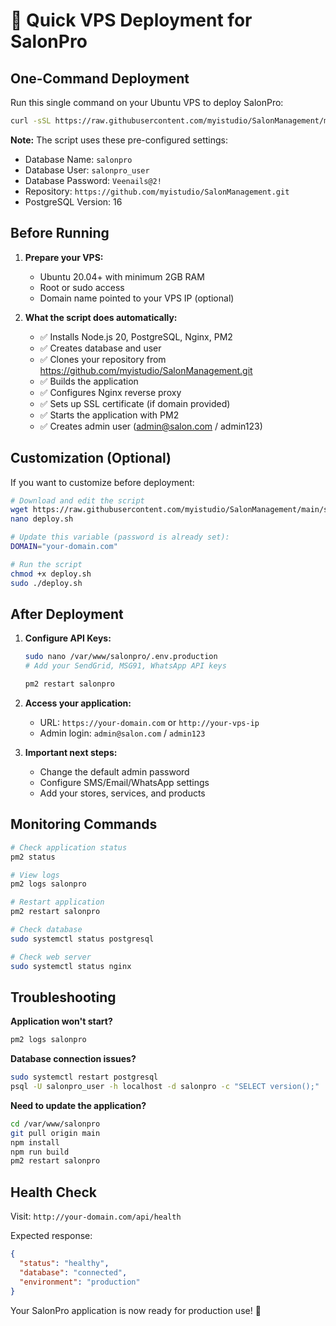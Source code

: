 # 🚀 Quick VPS Deployment for SalonPro

## One-Command Deployment

Run this single command on your Ubuntu VPS to deploy SalonPro:

```bash
curl -sSL https://raw.githubusercontent.com/myistudio/SalonManagement/main/scripts/deploy.sh | sudo bash
```

**Note:** The script uses these pre-configured settings:
- Database Name: `salonpro`
- Database User: `salonpro_user` 
- Database Password: `Veenails@2!`
- Repository: `https://github.com/myistudio/SalonManagement.git`
- PostgreSQL Version: 16

## Before Running

1. **Prepare your VPS:**
   - Ubuntu 20.04+ with minimum 2GB RAM
   - Root or sudo access
   - Domain name pointed to your VPS IP (optional)

2. **What the script does automatically:**
   - ✅ Installs Node.js 20, PostgreSQL, Nginx, PM2
   - ✅ Creates database and user
   - ✅ Clones your repository from https://github.com/myistudio/SalonManagement.git
   - ✅ Builds the application
   - ✅ Configures Nginx reverse proxy
   - ✅ Sets up SSL certificate (if domain provided)
   - ✅ Starts the application with PM2
   - ✅ Creates admin user (admin@salon.com / admin123)

## Customization (Optional)

If you want to customize before deployment:

```bash
# Download and edit the script
wget https://raw.githubusercontent.com/myistudio/SalonManagement/main/scripts/deploy.sh
nano deploy.sh

# Update this variable (password is already set):
DOMAIN="your-domain.com"

# Run the script
chmod +x deploy.sh
sudo ./deploy.sh
```

## After Deployment

1. **Configure API Keys:**
   ```bash
   sudo nano /var/www/salonpro/.env.production
   # Add your SendGrid, MSG91, WhatsApp API keys
   
   pm2 restart salonpro
   ```

2. **Access your application:**
   - URL: `https://your-domain.com` or `http://your-vps-ip`
   - Admin login: `admin@salon.com` / `admin123`

3. **Important next steps:**
   - Change the default admin password
   - Configure SMS/Email/WhatsApp settings
   - Add your stores, services, and products

## Monitoring Commands

```bash
# Check application status
pm2 status

# View logs
pm2 logs salonpro

# Restart application
pm2 restart salonpro

# Check database
sudo systemctl status postgresql

# Check web server
sudo systemctl status nginx
```

## Troubleshooting

**Application won't start?**
```bash
pm2 logs salonpro
```

**Database connection issues?**
```bash
sudo systemctl restart postgresql
psql -U salonpro_user -h localhost -d salonpro -c "SELECT version();"
```

**Need to update the application?**
```bash
cd /var/www/salonpro
git pull origin main
npm install
npm run build
pm2 restart salonpro
```

## Health Check

Visit: `http://your-domain.com/api/health`

Expected response:
```json
{
  "status": "healthy",
  "database": "connected",
  "environment": "production"
}
```

Your SalonPro application is now ready for production use! 🎉